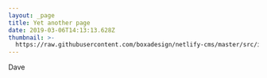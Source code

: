 ```yaml
---
layout: _page
title: Yet another page
date: 2019-03-06T14:13:13.628Z
thumbnail: >-
  https://raw.githubusercontent.com/boxadesign/netlify-cms/master/src/images/ux-surveys-article.jpg
---
```

Dave